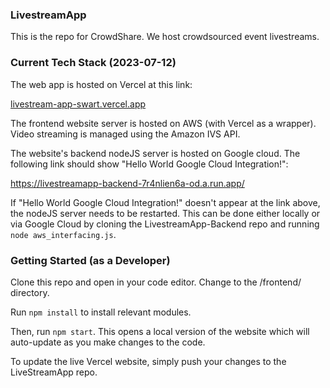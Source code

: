 ### LivestreamApp
This is the repo for CrowdShare. We host crowdsourced event livestreams. 

### Current Tech Stack (2023-07-12)
The web app is hosted on Vercel at this link:

[livestream-app-swart.vercel.app](livestream-app-swart.vercel.app)

The frontend website server is hosted on AWS (with Vercel as a wrapper). Video streaming is managed using the Amazon IVS API.

The website's backend nodeJS server is hosted on Google cloud. The following link should show "Hello World Google Cloud Integration!":

https://livestreamapp-backend-7r4nlien6a-od.a.run.app/

If "Hello World Google Cloud Integration!" doesn't appear at the link above, the nodeJS server needs to be restarted. This can be done either locally or via Google Cloud by cloning the LivestreamApp-Backend repo and running `node aws_interfacing.js`.

### Getting Started (as a Developer)
Clone this repo and open in your code editor. Change to the /frontend/ directory.

Run `npm install` to install relevant modules. 

Then, run `npm start`. This opens a local version of the website which will auto-update as you make changes to the code. 

To update the live Vercel website, simply push your changes to the LiveStreamApp repo. 
